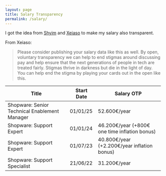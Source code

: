 ```yaml
---
layout: page
title: Salary Transparency
permalink: /salary/
---
```


I got the idea from [Shyim](https://shyim.me) and [Xeiaso](https://xeiaso.net/salary-transparency) to make my salary also transparent. 

From Xeiaso:

> Please consider publishing your salary data like this as well. By open, voluntary transparency we can help to end stigmas around discussing pay and help ensure that the next generations of people in tech are treated fairly. Stigmas thrive in darkness but die in the light of day. You can help end the stigma by playing your cards out in the open like this.

| Title                                 | Start Date | Salary OTP  |
| ------------------------------------- | ---------- | ----------- |
| Shopware: Senior Technical Enablement Manager  | 01/01/25   | 52.600€/year |
| Shopware: Support Expert  | 01/01/24   | 46.200€/year (+800€ one time inflation bonus)|
| Shopware: Support Expert | 01/07/23   | 40.800€/year (+2.200€/year inflation bonus) |
| Shopware: Support Specialist | 21/06/22   | 31.200€/year |
